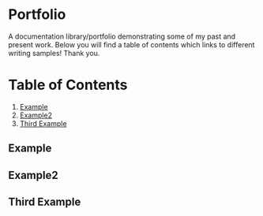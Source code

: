 # Portfolio
A documentation library/portfolio demonstrating some of my past and present work. Below you will find a table of contents which links to different writing samples! Thank you.

# Table of Contents
1. [Example](#example)
2. [Example2](#example2)
3. [Third Example](#third-example)


## Example
## Example2
## Third Example
